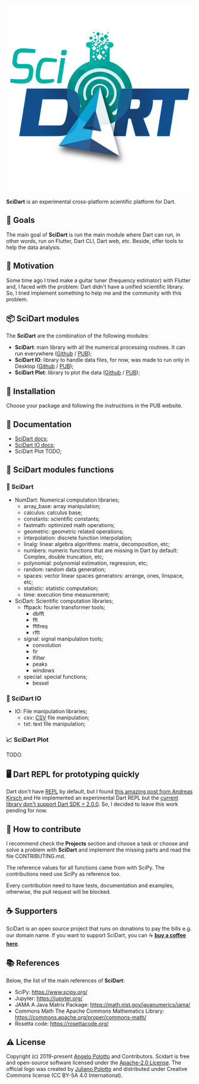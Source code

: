 <div style="text-align:center">
    <img src="https://github.com/scidart/scidart.org/blob/master/img/logo_small.png?raw=true"  alt="SciDart logo"/>
</div>

**SciDart** is an experimental cross-platform scientific platform for Dart.

## 🏹 Goals

The main goal of **SciDart** is run the main module where Dart can run, in other words, run on Flutter, Dart CLI, Dart web, etc. Beside, offer tools to help the data analysis.

## 🏃 Motivation

Some time ago I tried make a guitar tuner (frequency estimator) with Flutter and, I faced with the problem: Dart didn't have a unified scientific library. So, I tried implement something to help me and the community with this problem.

## 📦 SciDart modules

The **SciDart** are the combination of the following modules:

- **SciDart**: main library with all the numerical processing routines. It can run everywhere ([Github](https://github.com/scidart/scidart) / [PUB](https://pub.dev/packages/scidart));
- **SciDart IO**: library to handle data files, for now, was made to run only in Desktop ([Github](https://github.com/scidart/scidart_io) / [PUB](https://pub.dev/packages/scidart_io));
- **SciDart Plot**: library to plot the data ([Github](https://github.com/scidart/scidart_plot) / [PUB](https://pub.dev/packages/scidart_plot));

## 🔌 Installation

Choose your package and following the instructions in the PUB website.

## 📁 Documentation

- [SciDart docs](https://scidart.org/docs/scidart);
- [SciDart IO docs](https://scidart.org/docs/scidart_io);
- SciDart Plot TODO;

## 🧬 SciDart modules functions

### 🧪 SciDart

- NumDart: Numerical computation libraries;
  - array_base: array manipulation;
  - calculus: calculus base;
  - constants: scientific constants;
  - fastmath: optimized math operations;
  - geometric: geometric related operations;
  - interpolation: discrete function interpolation;
  - linalg: linear algebra algorithms: matrix, decomposition, etc;
  - numbers: numeric functions that are missing in Dart by default: Complex, double truncation, etc;
  - polynomial: polynomial estimation, regression, etc;
  - random: random data generation;
  - spaces: vector linear spaces generators: arrange, ones, linspace, etc;
  - statistic: statistic computation;
  - time: execution time measurement;
- SciDart: Scientific computation libraries;
  - fftpack: fourier transformer tools;
    - dbfft
    - fft
    - fftfreq
    - rfft
  - signal: signal manipulation tools;
    - convolution
    - fir
    - lfilter
    - peaks
    - windows
  - special: special functions;
    - bessel

### 📡 SciDart IO

- IO: File manipulation libraries;
  - csv: [CSV](https://en.wikipedia.org/wiki/Comma-separated_values) file manipulation;
  - txt: text file manipulation;

### 📈 SciDart Plot

TODO.

## 🖥 Dart REPL for prototyping quickly

Dart don't have [REPL](https://en.wikipedia.org/wiki/Read%E2%80%93eval%E2%80%93print_loop) by default, but I found [this amazing post from Andreas Kirsch
](https://medium.com/dartlang/dart-repl-poc-f327e3769b6f) and He implemented an experimental Dart REPL but the [current library don't support Dart SDK > 2.0.0](https://github.com/BlackHC/dart_repl/issues/5).
So, I decided to leave this work pending for now.

## 🙌 How to contribute

I recommend check the __Projects__ section and choose a task or choose and solve a problem with **SciDart** and 
implement the missing parts and read the file CONTRIBUTING.md.

The reference values for all functions came from with SciPy. The contributions need use SciPy as reference too.

Every contribution need to have tests, documentation and examples, otherwise, the pull request will be blocked.

## ☕ Supporters

SciDart is an open source project that runs on donations to pay the bills e.g. our domain name. If you want to support SciDart, you can ☕ [**buy a coffee here**](https://www.buymeacoffee.com/polotto).

## 📚 References

Below, the list of the main references of **SciDart**:

- SciPy: https://www.scipy.org/
- Jupyter: https://jupyter.org/
- JAMA A Java Matrix Package: https://math.nist.gov/javanumerics/jama/
- Commons Math The Apache Commons Mathematics Library: https://commons.apache.org/proper/commons-math/
- Rosetta code: https://rosettacode.org/

## ⚠ License

Copyright (c) 2019-present [Angelo Polotto](https://github.com/polotto) and Contributors. Scidart is free and open-source software licensed under the [Apache-2.0 License](./LICENSE). The official logo was created by [Juliano Polotto](https://www.linkedin.com/in/juliano-polotto-550ba379/) and distributed under Creative Commons license (CC BY-SA 4.0 International).